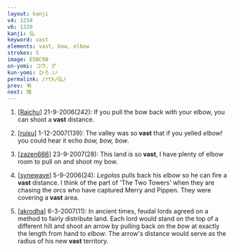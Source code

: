 ```yaml
---
layout: kanji
v4: 1234
v6: 1320
kanji: 弘
keyword: vast
elements: vast, bow, elbow
strokes: 5
image: E5BC98
on-yomi: コウ、グ
kun-yomi: ひろ.い
permalink: /rtk/弘/
prev: 弔
next: 強
---
```


1) [<a href="http://kanji.koohii.com/profile/Raichu">Raichu</a>] 21-9-2006(242): If you pull the bow back with your elbow, you can shoot a<strong> vast</strong> distance.

2) [<a href="http://kanji.koohii.com/profile/ruisu">ruisu</a>] 1-12-2007(139): The valley was so<strong> vast</strong> that if you yelled <em>elbow!</em> you could hear it echo <em>bow, bow, bow</em>.

3) [<a href="http://kanji.koohii.com/profile/zazen666">zazen666</a>] 23-9-2007(28): This land is so<strong> vast</strong>, I have plenty of elbow room to pull on and shoot my bow.

4) [<a href="http://kanji.koohii.com/profile/synewave">synewave</a>] 5-9-2006(24): <em>Legolas</em> pulls back his <em>elbow</em> so he can fire a<strong> vast</strong> distance. I think of the part of &#039;The Two Towers&#039; when they are chasing the orcs who have captured Merry and Pippen. They were covering a<strong> vast</strong> area.

5) [<a href="http://kanji.koohii.com/profile/akrodha">akrodha</a>] 6-3-2007(11): In ancient times, feudal lords agreed on a method to fairly distribute land. Each lord would stand on the top of a different hill and shoot an arrow by pulling back on the <em>bow</em> at exactly the length from hand to <em>elbow</em>. The arrow&#039;s distance would serve as the radius of his new<strong> vast</strong> territory.

